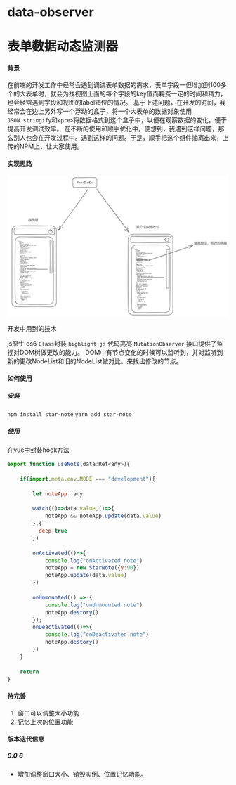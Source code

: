 # data-observer
# 表单数据动态监测器



#### 背景
在前端的开发工作中经常会遇到调试表单数据的需求，表单字段一但增加到100多个的大表单时，就会为找视图上面的每个字段的key值而耗费一定的时间和精力，也会经常遇到字段和视图的label错位的情况。
基于上述问题，在开发的时间，我经常会在边上另外写一个浮动的盒子，将一个大表单的数据对象使用 `JSON.stringify`和`<pre>`将数据格式到这个盒子中，以便在观察数据的变化。便于提高开发调试效率。
在不断的使用和顺手优化中，便想到，我遇到这样问题，那么别人也会在开发过程中。遇到这样的问题。于是，顺手把这个组件抽离出来，上传的NPM上，让大家使用。

#### 实现思路
![/assets/1.png](assets/1.png)

开发中用到的技术

js原生 es6 `Class`封装
`highlight.js` 代码高亮
`MutationObserver` 接口提供了监视对DOM树做更改的能力。
DOM中有节点变化的时候可以监听到，并对监听到新的更改NodeList和旧的NodeList做对比。来找出修改的节点。




#### 如何使用

##### 安装

`npm install star-note`
` yarn add star-note `

##### 使用
在vue中封装hook方法
``` javascript 
export function useNote(data:Ref<any>){

    if(import.meta.env.MODE === "development"){

        let noteApp :any

        watch(()=>data.value,()=>{
            noteApp && noteApp.update(data.value)
        },{
          deep:true  
        })

        onActivated(()=>{
            console.log("onActivated note")
            noteApp = new StarNote({y:90})
            noteApp.update(data.value)
        })

        onUnmounted(() => {
            console.log("onUnmounted note")
            noteApp.destory()
        });
        onDeactivated(()=>{
            console.log("onDeactivated note")
            noteApp.destory()
        })
    }

    return 
}
````



#### 待完善

1. 窗口可以调整大小功能
2. 记忆上次的位置功能






#### 版本迭代信息

##### 0.0.6
- 增加调整窗口大小、销毁实例、位置记忆功能。


